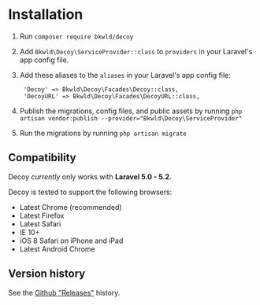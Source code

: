 # Installation

1. Run `composer require bkwld/decoy`

2. Add `Bkwld\Decoy\ServiceProvider::class` to `providers` in your Laravel's app config file.

3. Add these aliases to the `aliases` in your Laravel's app config file:

		'Decoy' => Bkwld\Decoy\Facades\Decoy::class,
		'DecoyURL' => Bkwld\Decoy\Facades\DecoyURL::class,

4. Publish the migrations, config files, and public assets by running `php artisan vendor:publish --provider="Bkwld\Decoy\ServiceProvider"`

5. Run the migrations by running `php artisan migrate`


## Compatibility

Decoy *currently* only works with **Laravel 5.0 - 5.2**.

Decoy is tested to support the following browsers:

- Latest Chrome (recommended)
- Latest Firefox
- Latest Safari
- IE 10+
- iOS 8 Safari on iPhone and iPad
- Latest Android Chrome


## Version history

See the [Github "Releases"](https://github.com/BKWLD/decoy/releases) history.
